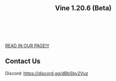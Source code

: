 <div align=center>
    <img src="assets/Vine.png" alt="">
    <h2>Vine 1.20.6 (Beta)</h2>
    <br /><br />
    <img src="https://img.shields.io/github/commit-activity/w/LevelTranic/Vine?style=flat-square" alt="">
    <img src="https://img.shields.io/github/downloads/LevelTranic/Vine/total?style=flat-square" alt="">
    <a href="https://tranic.one/downloads/vine"><img src="https://img.shields.io/github/release-date/LevelTranic/Vine?style=flat-square" alt=""></a>
    <a href="https://tranic.one/downloads/vine"><img src="https://img.shields.io/github/v/release/LevelTranic/Vine?style=flat-square" alt=""></a>
    <br /><br />
</div>

[READ IN OUR PAGE!!!](https://docs.tranic.one/vine)

## Contact Us
Discord: https://discord.gg/dBbSbv2Vuz